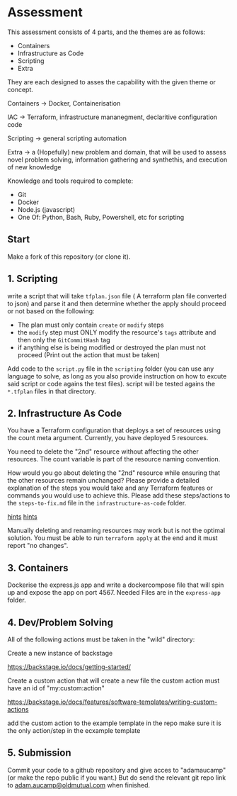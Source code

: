 # Assessment 

This assessment consists of 4 parts, and the themes are as follows:

- Containers
- Infrastructure as Code
- Scripting
- Extra

They are each designed to asses the capability with the given theme or concept.

Containers -> Docker, Containerisation 

IAC -> Terraform, infrastructure mananegment, declaritive configuration code

Scripting -> general scripting automation

Extra -> a (Hopefully) new problem and domain, that will be used to assess novel problem solving, information gathering and synthethis, and execution of new knowledge


Knowledge and tools required to complete:
- Git
- Docker
- Node.js (javascript)
- One Of: Python, Bash, Ruby, Powershell, etc for scripting

## Start

Make a fork of this repository (or clone it).

## 1. Scripting

write a script that will take `tfplan.json` file ( A terraform plan file converted to json) and parse it and then determine whether the apply should proceed or not based on the following:

- The plan must only contain `create` or `modify` steps
- the `modify` step must ONLY modify the resource's `tags` attribute and then only the `GitCommitHash` tag
- if anything else is being modified or destroyed the plan must not proceed (Print out the action that must be taken)

Add code to the `script.py` file in the `scripting` folder (you can use any language to solve, as long as you also provide instruction on how to excute said script or code agains the test files).
script will be tested agains the `*.tfplan` files in that directory.


## 2. Infrastructure As Code

You have a Terraform configuration that deploys a set of resources using the count meta argument. Currently, you have deployed 5 resources.

You need to delete the "2nd" resource without affecting the other resources.
The count variable is part of the resource naming convention.

How would you go about deleting the "2nd" resource while ensuring that the other resources remain unchanged? Please provide a detailed explanation of the steps you would take and any Terraform features or commands you would use to achieve this. Please add these steps/actions to the `steps-to-fix.md` file in the `infrastructure-as-code` folder.

[hints](https://developer.hashicorp.com/terraform/cli/commands/state/mv)
[hints](https://developer.hashicorp.com/terraform/language/meta-arguments/for_each)

Manually deleting and renaming resources may work but is not the optimal solution.
You must be able to run `terraform apply` at the end and it must report "no changes".

## 3. Containers

Dockerise the express.js app and write a dockercompose file that will spin up and expose the app on port 4567.
Needed Files are in the `express-app` folder.


## 4. Dev/Problem Solving

All of the following actions must be taken in the "wild" directory:

Create a new instance of backstage

https://backstage.io/docs/getting-started/

Create a custom action that will create a new file
the custom action must have an id of "my:custom:action"

https://backstage.io/docs/features/software-templates/writing-custom-actions

add the custom action to the example template in the repo
make sure it is the only action/step in the ecxample template


## 5. Submission
Commit your code to a github repository and give acces to "adamaucamp"
(or make the repo public if you want.) But do send the relevant git repo link to adam.aucamp@oldmutual.com when finished.


